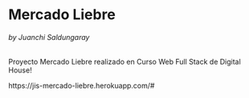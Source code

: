 <h1>Mercado Liebre</h1>
<h6>by Juanchi Saldungaray</h6>
<p>Proyecto Mercado Liebre realizado en Curso Web Full Stack de Digital House!</p>
<p>https://jis-mercado-liebre.herokuapp.com/#</p>